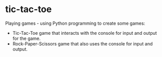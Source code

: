 # tic-tac-toe
Playing games - using Python programming to create some games:
- Tic-Tac-Toe game that interacts with the console for input and output for the game.
- Rock-Paper-Scissors game that also uses the console for input and output.